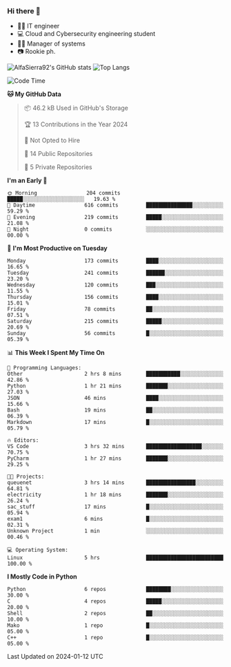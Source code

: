 ### Hi there 👋
- 👨‍💻 IT engineer
- 💻 Cloud and Cybersecurity engineering student
- 👨‍💼 Manager of systems
- 📷 Rookie ph.


![AlfaSierra92's GitHub stats](https://github-readme-stats.vercel.app/api?username=AlfaSierra92&theme=nord)
![Top Langs](https://github-readme-stats.vercel.app/api/top-langs/?username=AlfaSierra92&theme=nord&layout=compact)

<!--START_SECTION:waka-->
![Code Time](http://img.shields.io/badge/Code%20Time-42%20hrs%2056%20mins-blue)

**🐱 My GitHub Data** 

> 📦 46.2 kB Used in GitHub's Storage 
 > 
> 🏆 13 Contributions in the Year 2024
 > 
> 🚫 Not Opted to Hire
 > 
> 📜 14 Public Repositories 
 > 
> 🔑 5 Private Repositories 
 > 
**I'm an Early 🐤** 

```text
🌞 Morning                204 commits         █████░░░░░░░░░░░░░░░░░░░░   19.63 % 
🌆 Daytime                616 commits         ███████████████░░░░░░░░░░   59.29 % 
🌃 Evening                219 commits         █████░░░░░░░░░░░░░░░░░░░░   21.08 % 
🌙 Night                  0 commits           ░░░░░░░░░░░░░░░░░░░░░░░░░   00.00 % 
```
📅 **I'm Most Productive on Tuesday** 

```text
Monday                   173 commits         ████░░░░░░░░░░░░░░░░░░░░░   16.65 % 
Tuesday                  241 commits         ██████░░░░░░░░░░░░░░░░░░░   23.20 % 
Wednesday                120 commits         ███░░░░░░░░░░░░░░░░░░░░░░   11.55 % 
Thursday                 156 commits         ████░░░░░░░░░░░░░░░░░░░░░   15.01 % 
Friday                   78 commits          ██░░░░░░░░░░░░░░░░░░░░░░░   07.51 % 
Saturday                 215 commits         █████░░░░░░░░░░░░░░░░░░░░   20.69 % 
Sunday                   56 commits          █░░░░░░░░░░░░░░░░░░░░░░░░   05.39 % 
```


📊 **This Week I Spent My Time On** 

```text
💬 Programming Languages: 
Other                    2 hrs 8 mins        ███████████░░░░░░░░░░░░░░   42.86 % 
Python                   1 hr 21 mins        ███████░░░░░░░░░░░░░░░░░░   27.03 % 
JSON                     46 mins             ████░░░░░░░░░░░░░░░░░░░░░   15.66 % 
Bash                     19 mins             ██░░░░░░░░░░░░░░░░░░░░░░░   06.39 % 
Markdown                 17 mins             █░░░░░░░░░░░░░░░░░░░░░░░░   05.79 % 

🔥 Editors: 
VS Code                  3 hrs 32 mins       ██████████████████░░░░░░░   70.75 % 
PyCharm                  1 hr 27 mins        ███████░░░░░░░░░░░░░░░░░░   29.25 % 

🐱‍💻 Projects: 
queuenet                 3 hrs 14 mins       ████████████████░░░░░░░░░   64.81 % 
electricity              1 hr 18 mins        ███████░░░░░░░░░░░░░░░░░░   26.24 % 
sac_stuff                17 mins             █░░░░░░░░░░░░░░░░░░░░░░░░   05.94 % 
exam1                    6 mins              █░░░░░░░░░░░░░░░░░░░░░░░░   02.31 % 
Unknown Project          1 min               ░░░░░░░░░░░░░░░░░░░░░░░░░   00.46 % 

💻 Operating System: 
Linux                    5 hrs               █████████████████████████   100.00 % 
```

**I Mostly Code in Python** 

```text
Python                   6 repos             ████████░░░░░░░░░░░░░░░░░   30.00 % 
C                        4 repos             █████░░░░░░░░░░░░░░░░░░░░   20.00 % 
Shell                    2 repos             ██░░░░░░░░░░░░░░░░░░░░░░░   10.00 % 
Mako                     1 repo              █░░░░░░░░░░░░░░░░░░░░░░░░   05.00 % 
C++                      1 repo              █░░░░░░░░░░░░░░░░░░░░░░░░   05.00 % 
```




 Last Updated on 2024-01-12 UTC
<!--END_SECTION:waka-->

<!--
**AlfaSierra92/AlfaSierra92** is a ✨ _special_ ✨ repository because its `README.md` (this file) appears on your GitHub profile.

Here are some ideas to get you started:

- 🔭 I’m currently working on ...
- 🌱 I’m currently learning ...
- 👯 I’m looking to collaborate on ...
- 🤔 I’m looking for help with ...
- 💬 Ask me about ...
- 📫 How to reach me: ...
- 😄 Pronouns: ...
- ⚡ Fun fact: ...
-->
